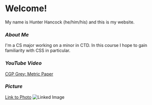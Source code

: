 # Welcome! #
My name is Hunter Hancock (he/him/his) and this is my website.
### *About Me* ###
I'm a CS major working on a minor in CTD. 
In this course I hope to gain familiarity with CSS in particular.
### *YouTube Video* ###
[CGP Grey: Metric Paper](https://youtu.be/pUF5esTscZI)
### *Picture* ###
[Link to Photo](https://hunterhancock1.github.io/img/IMG_0163.jpg)
![Linked Image](https://hunterhancock1.github.io/img/IMG_0163.jpg)